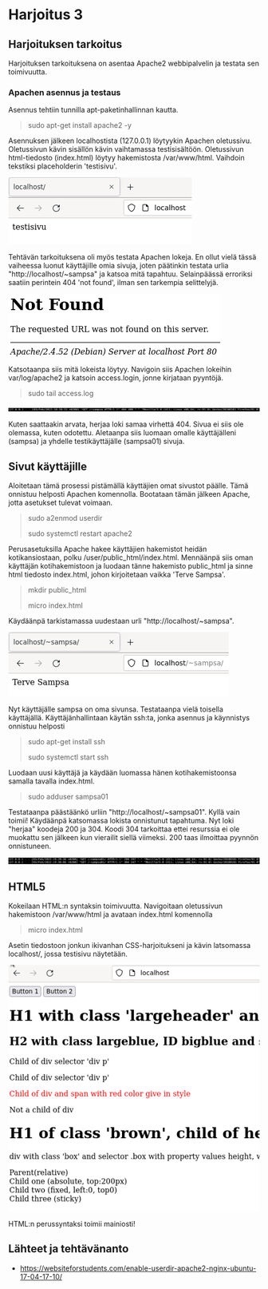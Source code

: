 # Harjoitus 3

## Harjoituksen tarkoitus

Harjoituksen tarkoituksena on asentaa Apache2 webbipalvelin ja testata sen toimivuutta.

### Apachen asennus ja testaus

Asennus tehtiin tunnilla apt-paketinhallinnan kautta.

>sudo apt-get install apache2 -y

Asennuksen jälkeen localhostista (127.0.0.1) löytyykin Apachen oletussivu. Oletussivun kävin sisällön kävin vaihtamassa testisisältöön. Oletussivun html-tiedosto (index.html) löytyy hakemistosta /var/www/html. Vaihdoin tekstiksi placeholderin 'testisivu'. 

![Image](/apache/defaultpage.png "default")

Tehtävän tarkoituksena oli myös testata Apachen lokeja. En ollut vielä tässä vaiheessa luonut käyttäjille omia sivuja, joten päätinkin testata urlia "http://localhost/~sampsa" ja katsoa mitä tapahtuu. Selainpäässä erroriksi saatiin perintein 404 'not found', ilman sen tarkempia selittelyjä.  

![Image](/apache/404browser.png "404")

Katsotaanpa siis mitä lokeista löytyy. Navigoin siis Apachen lokeihin var/log/apache2 ja katsoin access.login, jonne kirjataan pyyntöjä. 

>sudo tail access.log

![Image](/apache/404log.png "404")

Kuten saattaakin arvata, herjaa loki samaa virhettä 404. Sivua ei siis ole olemassa, kuten odotettu. Aletaanpa siis luomaan omalle käyttäjälleni (sampsa) ja yhdelle testikäyttäjälle (sampsa01) sivuja.

## Sivut käyttäjille

Aloitetaan tämä prosessi pistämällä käyttäjien omat sivustot päälle. Tämä onnistuu helposti Apachen komennolla. Bootataan tämän jälkeen Apache, jotta asetukset tulevat voimaan. 

>sudo a2enmod userdir
>
>sudo systemctl restart apache2 

Perusasetuksilla Apache hakee käyttäjien hakemistot heidän kotikansiostaan, polku /user/public_html/index.html. Mennäänpä siis oman käyttäjän kotihakemistoon ja luodaan tänne hakemisto public_html ja sinne html tiedosto index.html, johon kirjoitetaan vaikka 'Terve Sampsa'.

>mkdir public_html
>
>micro index.html

Käydäänpä tarkistamassa uudestaan urli "http://localhost/~sampsa".

![Image](/apache/sampsansivu.png "404")

Nyt käyttäjälle sampsa on oma sivunsa. Testataanpa vielä toisella käyttäjällä. Käyttäjänhallintaan käytän ssh:ta, jonka asennus ja käynnistys onnistuu helposti

>sudo apt-get install ssh
>
>sudo systemctl start ssh

Luodaan uusi käyttäjä ja käydään luomassa hänen kotihakemistoonsa samalla tavalla index.html.

>sudo adduser sampsa01

Testataanpa päästäänkö urliin "http://localhost/~sampsa01". Kyllä vain toimii! Käydäänpä katsomassa lokista onnistunut tapahtuma. Nyt loki "herjaa" koodeja 200 ja 304. Koodi 304 tarkoittaa ettei resurssia ei ole muokattu sen jälkeen kun vierailit siellä viimeksi. 200 taas ilmoittaa pyynnön onnistuneen.

![Image](/apache/304.png "304")

## HTML5 

Kokeilaan HTML:n syntaksin toimivuutta. Navigoitaan oletussivun hakemistoon /var/www/html ja avataan index.html komennolla

>micro index.html

Asetin tiedostoon jonkun ikivanhan CSS-harjoitukseni ja kävin latsomassa localhost/, jossa testisivu näytetään. 

![Image](/apache/html.png "304")

HTML:n perussyntaksi toimii mainiosti!


## Lähteet ja tehtävänanto

* https://websiteforstudents.com/enable-userdir-apache2-nginx-ubuntu-17-04-17-10/